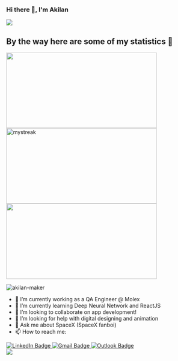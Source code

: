 ### Hi there 👋, I'm Akilan

<img src="https://user-images.githubusercontent.com/73097560/115834477-dbab4500-a447-11eb-908a-139a6edaec5c.gif">


## By the way here are some of my statistics 🚀
<p float="left">
<img height="200px" width="400" src="https://github-readme-stats.vercel.app/api?username=akilan-maker&count_private=true&theme=radical&show_icons=true" />
<img height="200px" width="400" src="https://github-readme-streak-stats.herokuapp.com/?user=akilan-maker&theme=radical" alt="mystreak">
<img height="200px" width="400" src ="https://github-readme-stats.vercel.app/api/top-langs/?username=akilan-maker&theme=radical&layout=compact" >
</p>

<p align="left" float="left"> 
  <img src="https://komarev.com/ghpvc/?username=akilan-maker&label=Profile%20views&color=0e75b6&style=flat" alt="akilan-maker" />
</p>

- 🔭 I’m currently working as a QA Engineer @ Molex
- 🌱 I’m currently learning Deep Neural Network and ReactJS
- 👯 I’m looking to collaborate on app development!
- 🤔 I’m looking for help with digital designing and animation
- 💬 Ask me about SpaceX (SpaceX fanboi)
- 📫 How to reach me: 
<div id="badges">
  <a href="https://www.linkedin.com/in/akilan-mathyalakan-1635b9213/">
    <img src="https://img.shields.io/badge/LinkedIn-blue?style=for-the-badge&logo=linkedin&logoColor=white" alt="LinkedIn Badge"/>
  </a>
  <a href="your-youtube-URL">
    <img src="https://img.shields.io/badge/Gmail-D14836?style=for-the-badge&logo=gmail&logoColor=white" alt="Gmail Badge"/>
  </a>
  <a href="your-twitter-URL">
    <img src="https://img.shields.io/badge/Microsoft_Outlook-0078D4?style=for-the-badge&logo=microsoft-outlook&logoColor=white" alt="Outlook Badge" />
  </a>
</div>

<img src="https://user-images.githubusercontent.com/73097560/115834477-dbab4500-a447-11eb-908a-139a6edaec5c.gif">
